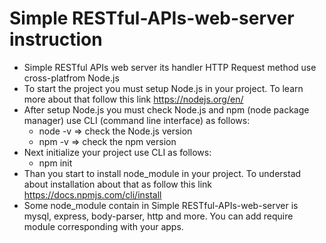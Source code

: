 # Simple RESTful-APIs-web-server instruction
- Simple RESTful APIs web server its handler HTTP Request method use cross-platfrom Node.js
- To start the project you must setup Node.js in your project. To learn more about that follow this link https://nodejs.org/en/
- After setup Node.js you must check Node.js and npm (node package manager) use CLI (command line interface) as follows:
  * node -v   => check the Node.js version
  * npm -v    => check the npm version
- Next initialize your project use CLI as follows:
  * npm init
- Than you start to install node_module in your project. To understad about installation about that as follow this link             https://docs.npmjs.com/cli/install
- Some node_module contain in Simple RESTful-APIs-web-server is mysql, express, body-parser, http and more. You can add require module corresponding with your apps.
